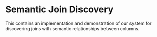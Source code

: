 # Semantic Join Discovery

This contains an implementation and demonstration of our system for discovering joins with semantic relationships between columns.
